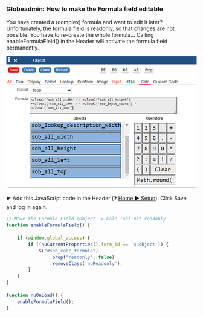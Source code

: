 
###  Globeadmin: How to make the Formula field editable

You have created a (complex) formula and want to edit it later? Unfortunately, the formula field is readonly, so that changes are not possible. 
You have to re-create the whole formula...
Calling enableFormulaField() in the Header will activate the formula field permanently.

<p align="left">
  <img src="screenshots/formula_not_readonly.png">
</p>

☛  Add this JavaScript code in the Header (❓ [Home ► Setup](/common/setup_header.gif)). Click Save and log in again.

```javascript
// Make the Formula Field (Object -> Calc Tab) not readonly
function enableFormulaField() {

    if (window.global_access) {
        if ((nuCurrentProperties().form_id == 'nuobject')) {
            $("#sob_calc_formula")
                .prop("readonly", false)
                .removeClass('nuReadonly');
        }
    }
}

function nuOnLoad() {
    enableFormulaField();
}
```

